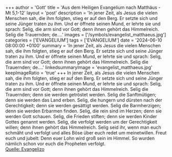 +++
author = 'Gott'
title = 'Aus dem Heiligen Evangelium nach Matthäus - Mt 5,1-12'
layout = 'post'
description = 'In jener Zeit, als Jesus die vielen Menschen sah, die ihm folgten, stieg er auf den Berg. Er setzte sich und seine Jünger traten zu ihm. Und er öffnete seinen Mund, er lehrte sie und sprach: Selig, die arm sind vor Gott; denn ihnen gehört das Himmelreich. Selig die Trauernden; de....'
images = ['/symbols/evangelist_matthaeus.jpg']
categories = ['EVANGELIUM']
tags = ['EVANGELIUM']
date = '2024-06-10 08:00:00 +0100'
summary = 'In jener Zeit, als Jesus die vielen Menschen sah, die ihm folgten, stieg er auf den Berg. Er setzte sich und seine Jünger traten zu ihm. Und er öffnete seinen Mund, er lehrte sie und sprach: Selig, die arm sind vor Gott; denn ihnen gehört das Himmelreich. Selig die Trauernden; de....'
linkedsummaryImage = 'evangelist_matthaeus.jpg'
keepImageRatio = 'true'
+++
In jener Zeit, als Jesus die vielen Menschen sah, die ihm folgten, stieg er auf den Berg. Er setzte sich und seine Jünger traten zu ihm.
Und er öffnete seinen Mund, er lehrte sie und sprach:
Selig, die arm sind vor Gott; denn ihnen gehört das Himmelreich.
Selig die Trauernden; denn sie werden getröstet werden.<!--more-->
Selig die Sanftmütigen; denn sie werden das Land erben.
Selig, die hungern und dürsten nach der Gerechtigkeit; denn sie werden gesättigt werden.
Selig die Barmherzigen; denn sie werden Erbarmen finden.
Selig, die rein sind im Herzen; denn sie werden Gott schauen.
Selig, die Frieden stiften; denn sie werden Kinder Gottes genannt werden.
Selig, die verfolgt werden um der Gerechtigkeit willen; denn ihnen gehört das Himmelreich.
Selig seid ihr, wenn man euch schmäht und verfolgt und alles Böse über euch redet um meinetwillen.
Freut euch und jubelt: Denn euer Lohn wird groß sein im Himmel. So wurden nämlich schon vor euch die Propheten verfolgt.<br> [Quelle: Evangelizo](https://evangeliumtagfuertag.org/DE/gospel)